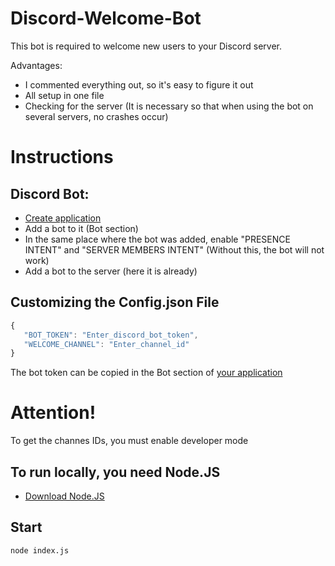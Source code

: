 # Discord-Welcome-Bot
This bot is required to welcome new users to your Discord server.

Advantages:
 - I commented everything out, so it's easy to figure it out
 - All setup in one file
 - Checking for the server (It is necessary so that when using the bot on several servers, no crashes occur)

# Instructions

## Discord Bot:
 - [Create application](https://discord.com/developers/applications)
 - Add a bot to it (Bot section)
 - In the same place where the bot was added, enable "PRESENCE INTENT" and "SERVER MEMBERS INTENT" (Without this, the bot will not work)
 - Add a bot to the server (here it is already)

## Customizing the Config.json File
 ```js
 {
    "BOT_TOKEN": "Enter_discord_bot_token",
    "WELCOME_CHANNEL": "Enter_channel_id"
 }
 ```
 
 The bot token can be copied in the Bot section of [your application](https://discord.com/developers/applications)
 
 # Attention!
 To get the channes IDs, you must enable developer mode

## To run locally, you need Node.JS
 - [Download Node.JS](https://nodejs.org/en/)

## Start
 ```sh
 node index.js
 ```
